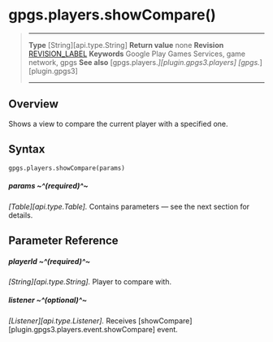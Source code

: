 # gpgs.players.showCompare()

> --------------------- ------------------------------------------------------------------------------------------
> __Type__              [String][api.type.String]
> __Return value__      none
> __Revision__          [REVISION_LABEL](REVISION_URL)
> __Keywords__          Google Play Games Services, game network, gpgs
> __See also__          [gpgs.players.*][plugin.gpgs3.players]
>                       [gpgs.*][plugin.gpgs3]
> --------------------- ------------------------------------------------------------------------------------------

## Overview

Shows a view to compare the current player with a specified one.

## Syntax

	gpgs.players.showCompare(params)

##### params ~^(required)^~
_[Table][api.type.Table]._ Contains parameters — see the next section for details.

## Parameter Reference

##### playerId ~^(required)^~
_[String][api.type.String]._ Player to compare with.

##### listener ~^(optional)^~
_[Listener][api.type.Listener]._ Receives [showCompare][plugin.gpgs3.players.event.showCompare] event.